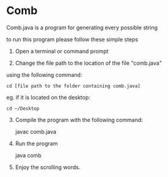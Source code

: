 # Comb

Comb.java is a program for generating every possible string

to run this program please follow these simple steps

1. Open a terminal or command prompt

2. Change the file path to the location of the file "comb.java"

using the following command:

	cd [file path to the folder containing comb.java]

eg. if it is located on the desktop:

	cd ~/Desktop

3. Compile the program with the following command:

	javac comb.java

4. Run the program

	java comb

5. Enjoy the scrolling words.

